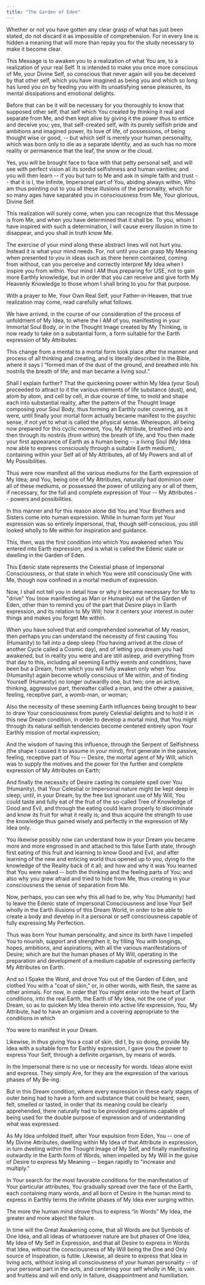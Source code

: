 ```yaml
---
title: "The Garden of Eden"
---
```


Whether or not you have gotten any clear grasp of what has just been
stated, do not discard it as impossible of comprehension. For in every
line is hidden a meaning that will more than repay you for the study
necessary to make it become clear.

This Message is to awaken you to a realization of what You are, to a
realization of your real Self. It is intended to make you once more
conscious of Me, your Divine Self, so conscious that never again will
you be deceived by that other self, which you have imagined as being you
and which so long has lured you on by feeding you with its unsatisfying
sense pleasures, its mental dissipations and emotional delights.

Before that can be it will be necessary for you thoroughly to know
that supposed other self, that self which You created by thinking it
real and separate from Me, and then kept alive by giving it the power
thus to entice and deceive you; yes, that self-created self, with its
purely selfish pride and ambitions and imagined power, its love of
life, of possessions, of being thought wise or good, -- but which self
is merely your human personality, which was born only to die as a
separate identity, and as such has no more reality or permanence that
the leaf, the snow or the cloud.

Yes, you will be brought face to face with that petty personal self,
and will see with perfect vision all its sordid selfishness and human
vanities; and you will then learn -- if you but turn to Me and ask in
simple faith and trust -- that it is I, the Infinite, Impersonal part
of You, abiding always within, Who am thus pointing out to you all
these illusions of the personality, which for so many ages have
separated you in consciousness from Me, Your glorious, Divine Self.

This realization will surely come, when you can recognize that this
Message is from Me, and when you have determined that it shall be. To
you, whom I have inspired with such a determination, I will cause
every illusion in time to disappear, and you shall in truth know Me.

The exercise of your mind along these abstract lines will not hurt
you. Instead it is what your mind needs. For, not until you can grasp
My Meaning when presented to you in ideas such as there herein
contained, coming from without, can you perceive and correctly
interpret My Idea when I inspire you from within. Your mind I AM thus
preparing for USE, not to gain more Earthly knowledge, but in order
that you can receive and give forth My Heavenly Knowledge to those
whom I shall bring to you for that purpose.

With a prayer to Me, Your Own Real Self, your Father-in-Heaven, that
true realization may come, read carefully what follows.

We have arrived, in the course of our consideration of the process of
unfoldment of My Idea, to where the I AM of you, manifesting in your
Immortal Soul Body, or in the Thought Image created by My Thinking, is
now ready to take on a substantial form, a form suitable for the Earth
expression of My Attributes.

This change from a mental to a mortal form took place after the manner
and process of all thinking and creating, and is literally described
in the Bible, where it says I &ldquo;formed man of the dust of the ground,
and breathed into his nostrils the breath of life; and man became a
living soul.&rdquo;

Shall I explain further? That the quickening power within My Idea
(your Soul) proceeded to attract to it the various elements of life
substance (dust), and, atom by atom, and cell by cell, in due course of
time, to mold and shape each into substantial reality, after the pattern
of the Thought Image composing your Soul Body, thus forming an Earthly
outer covering, as it were, until finally your mortal form actually
became manifest to the psychic sense, if not yet to what is called the
physical sense. Whereupon, all being now prepared for this cyclic
moment, You, My Attribute, breathed into and then through its nostrils
(from within) the breath of life, and You then made your first
appearance of Earth as a human being -- a living Soul (My Idea now able
to express consciously through a suitable Earth medium), containing
within your Self all of My Attributes, all of My Powers and all of My
Possibilities.

Thus were now manifest all the various mediums for the Earth expression
of My Idea; and You, being one of My Attributes, naturally had dominion
over all of these mediums, or possessed the power of utilizing any or
all of them, if necessary, for the full and complete expression of Your
-- My Attributes -- powers and possibilities.

In this manner and for this reason alone did You and Your Brothers and
Sisters come into human expression. While in human form yet Your
expression was so entirely Impersonal, that, though self-conscious,
you still looked wholly to Me within for inspiration and guidance.

This, then, was the first condition into which You awakened when You
entered into Earth expression, and is what is called the Edenic state
or dwelling in the Garden of Eden.

This Edenic state represents the Celestial phase of Impersonal
Consciousness, or that state in which You were still consciously One
with Me, though now confined in a mortal medium of expression.

Now, I shall not tell you in detail how or why it became necessary for
Me to "drive" You (now manifesting as Man or Humanity) out of the Garden
of Eden, other than to remind you of the part that Desire plays in Earth
expression, and its relation to My Will; how it centers your interest in
outer things and makes you forget Me within.

When you have solved that and comprehended somewhat of My reason, then
perhaps you can understand the necessity of first causing You (Humanity)
to fall into a deep sleep (You having arrived at the close of another
Cycle called a Cosmic day), and of letting you dream you had awakened,
but in reality you were and are still asleep, and everything from that
day to this, including all seeming Earthly events and conditions, have
been but a Dream, from which you will fully awaken only when You
(Humanity) again become wholly conscious of Me within, and of finding
Yourself (Humanity) no longer outwardly one, but two; one an active,
thinking, aggressive part, thereafter called a man, and the other a
passive, feeling, receptive part, a womb-man, or woman;

Also the necessity of these seeming Earth influences being brought to
bear to draw Your consciousness from purely Celestial delights and to
hold it in this new Dream condition, in order to develop a mortal
mind, that You might through its natural selfish tendencies become
centered entirely upon Your Earthly mission of mortal expression;

And the wisdom of having this influence, through the Serpent of
Selfishness (the shape I caused it to assume in your mind), first
generate in the passive, feeling, receptive part of You -- Desire, the
mortal agent of My Will, which was to supply the motives and the power
for the further and complete expression of My Attributes on Earth;

And finally the necessity of Desire casting its complete spell over
You (Humanity), that Your Celestial or Impersonal nature might be kept
deep in sleep; until, in your Dream, by the free but ignorant use of
My Will, You could taste and fully eat of the fruit of the so-called
Tree of Knowledge of Good and Evil, and through the eating could learn
properly to discriminate and know its fruit for what it really is; and
thus acquire the strength to use the knowledge thus gained wisely and
perfectly in the expression of My Idea only.

You likewise possibly now can understand how in your Dream you became
more and more engrossed in and attached to this false Earth state,
through first eating of this fruit and learning to know Good and Evil,
and after learning of the new and enticing world thus opened up to
you, dying to the knowledge of the Reality back of it all; and how and
why it was You learned that You were naked -- both the thinking and
the feeling parts of You; and also why you grew afraid and tried to
hide from Me, thus creating in your consciousness the sense of
separation from Me.

Now, perhaps, you can see why this all had to be, why You (Humanity) had
to leave the Edenic state of Impersonal Consciousness and lose Your Self
wholly in the Earth illusions of this Dream World, in order to be able
to create a body and develop in it a personal or self consciousness
capable of fully expressing My Perfection.

Thus was born Your human personality, and since its birth have I
impelled You to nourish, support and strengthen it, by filling You
with longings, hopes, ambitions, and aspirations, with all the various
manifestations of Desire; which are but the human phases of My Will,
operating in the preparation and development of a medium capable of
expressing perfectly My Attributes on Earth.

And so I Spake the Word, and drove You out of the Garden of Eden, and
clothed You with a "coat of skin," or, in other words, with flesh, the
same as other animals. For now, in order that You might enter into the
heart of Earth conditions, into the real Earth, the Earth of My Idea,
not the one of your Dream, so as to quicken My Idea therein into
active life expression, You, My Attribute, had to have an organism and
a covering appropriate to the conditions in which

You were to manifest in your Dream.

Likewise, in thus giving You a coat of skin, did I, by so doing,
provide My Idea with a suitable form for Earthly expression, I gave
you the power to express Your Self, through a definite organism, by
means of words.

In the Impersonal there is no use or necessity for words. Ideas alone
exist and express. They simply Are, for they are the expression of the
various phases of My Be-ing.

But in this Dream condition, where every expression in these early
stages of outer being had to have a form and substance that could be
heard, seen, felt, smelled or tasted, in order that its meaning could
be clearly apprehended, there naturally had to be provided organisms
capable of being used for the double purpose of expression and of
understanding what was expressed.

As My Idea unfolded Itself, after Your expulsion from Eden, You -- one
of My Divine Attributes, dwelling within My Idea of that Attribute in
expression, in turn dwelling within the Thought Image of My Self, and
finally manifesting outwardly in the Earth form of Words, when
impelled by My Will in the guise of Desire to express My Meaning --
began rapidly to "increase and multiply."

In Your search for the most favorable conditions for the manifestation
of Your particular attributes, You gradually spread over the face of
the Earth, each containing many words, and all born of Desire in the
human mind to express in Earthly terms the infinite phases of My Idea
ever surging within.

The more the human mind strove thus to express &ldquo;in Words&rdquo; My Idea,
the greater and more abject the failure.

In time will the Great Awakening come, that all Words are but Symbols of
One Idea, and all Ideas of whatsoever nature are but phases of One Idea,
My Idea of My Self in Expression, and that all Desire to express in
Words that Idea, without the consciousness of My Will being the One and
Only source of Inspiration, is futile. Likewise, all desire to express
that Idea in living acts, without losing all consciousness of your human
personality -- of your personal part in the acts, and centering your
self wholly in Me, is vain and fruitless and will end only in
failure, disappointment and humiliation.

